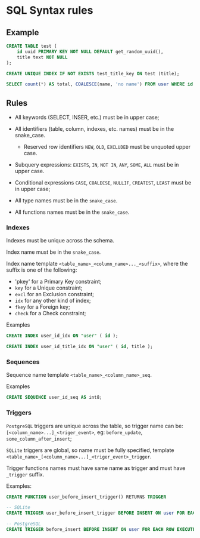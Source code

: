 # SQL Syntax rules

## Example

```sql
CREATE TABLE test (
	id uuid PRIMARY KEY NOT NULL DEFAULT get_random_uuid(),
	title text NOT NULL
);

CREATE UNIQUE INDEX IF NOT EXISTS test_title_key ON test (title);

SELECT count(*) AS total, COALESCE(name, 'no name') FROM user WHERE id IN (100, 101) GROUP BY group;
```

## Rules

-   All keywords (SELECT, INSER, etc.) must be in upper case;

-   All identifiers (table, column, indexes, etc. names) must be in the snake_case.

    -   Reserved row identifiers `NEW`, `OLD`, `EXCLUDED` must be unquoted upper case.

-   Subquery expressions: `EXISTS`, `IN`, `NOT IN`, `ANY`, `SOME`, `ALL` must be in upper case.

-   Conditional expressions `CASE`, `COALECSE`, `NULLIF`, `CREATEST`, `LEAST` must be in upper case;

-   All type names must be in the `snake_case`.

-   All functions names must be in the `snake_case`.

### Indexes

Indexes must be unique across the schema.

Index name must be in the `snake_case`.

Index name template `<table_name>_<column_name>..._<suffix>`, where the suffix is one of the following:

-   'pkey' for a Primary Key constraint;
-   `key` for a Unique constraint;
-   `excl` for an Exclusion constraint;
-   `idx` for any other kind of index;
-   `fkey` for a Foreign key;
-   `check` for a Check constraint;

Examples

```sql
CREATE INDEX user_id_idx ON "user" ( id );

CREATE INDEX user_id_title_idx ON "user" ( id, title );
```

### Sequences

Sequence name template `<table_name>_<column_name>_seq`.

Examples

```sql
CREATE SEQUENCE user_id_seq AS int8;
```

### Triggers

`PostgreSQL` triggers are unique across the table, so trigger name can be: `[<column_name>...]_<triger_event>`, eg: `before_update`, `some_column_after_insert`;

`SQLite` triggers are global, so name must be fully specified, template `<table_name>_[<column_name>...]_<triger_event>_trigger`.

Trigger functions names must have same name as trigger and must have `_trigger` suffix.

Examples:

```sql
CREATE FUNCTION user_before_insert_trigger() RETURNS TRIGGER

-- SQLite
CREATE TRIGGER user_before_insert_trigger BEFORE INSERT ON user FOR EACH ROW EXECUTE PROCEDURE user_before_insert_trigger();

-- PostgreSQL
CREATE TRIGGER before_insert BEFORE INSERT ON user FOR EACH ROW EXECUTE PROCEDURE user_before_insert_trigger();
```
